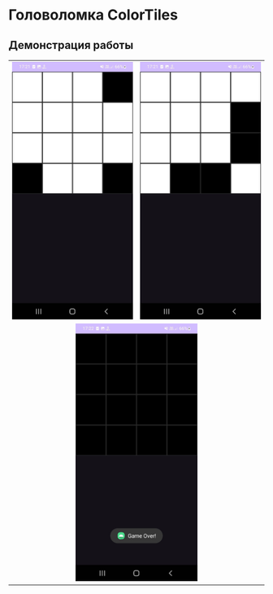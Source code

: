 # Головоломка ColorTiles

## Демонстрация работы

<table>
    <tbody>
        <tr>
            <td><img src="images/1.jpg" height="506" width="240"></td>
            <td><img src="images/2.jpg" height="506" width="240"></td>
        </tr>
        <tr>
            <td colspan=2 align="center"><img src="images/3.jpg" height="506" width="240"></td>
        </tr>
    </tbody>
</table>